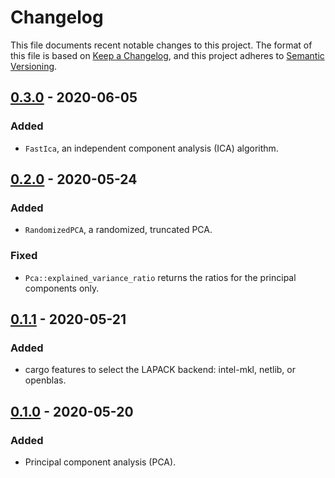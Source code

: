 # Changelog

This file documents recent notable changes to this project. The format of this
file is based on [Keep a Changelog](https://keepachangelog.com/en/1.0.0/), and
this project adheres to [Semantic
Versioning](https://semver.org/spec/v2.0.0.html).

## [0.3.0] - 2020-06-05

### Added

- `FastIca`, an independent component analysis (ICA) algorithm.

## [0.2.0] - 2020-05-24

### Added

- `RandomizedPCA`, a randomized, truncated PCA.

### Fixed

- `Pca::explained_variance_ratio` returns the ratios for the principal
  components only.

## [0.1.1] - 2020-05-21

### Added

- cargo features to select the LAPACK backend: intel-mkl, netlib, or openblas.

## [0.1.0] - 2020-05-20

### Added

- Principal component analysis (PCA).

[0.3.0]: https://github.com/petabi/petal-decomposition/compare/0.2.0...0.3.0
[0.2.0]: https://github.com/petabi/petal-decomposition/compare/0.1.1...0.2.0
[0.1.1]: https://github.com/petabi/petal-decomposition/compare/0.1.0...0.1.1
[0.1.0]: https://github.com/petabi/petal-decomposition/tree/0.1.0

